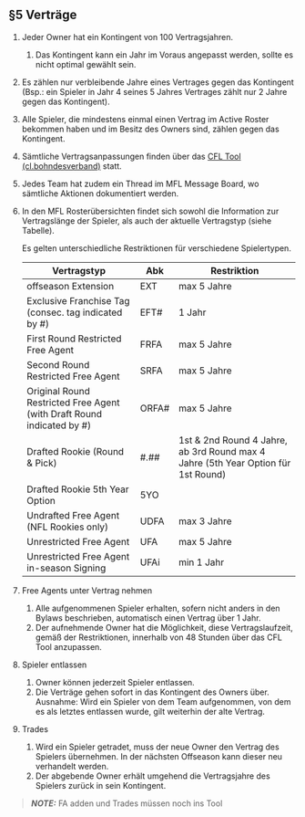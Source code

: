 ## §5 Verträge

1. Jeder Owner hat ein Kontingent von 100 Vertragsjahren.

   1. Das Kontingent kann ein Jahr im Voraus angepasst werden, sollte es nicht optimal gewählt sein.

2. Es zählen nur verbleibende Jahre eines Vertrages gegen das Kontingent (Bsp.: ein Spieler in Jahr 4 seines 5 Jahres Vertrages zählt nur 2 Jahre gegen das Kontingent).
3. Alle Spieler, die mindestens einmal einen Vertrag im Active Roster bekommen haben und im Besitz des Owners sind, zählen gegen das Kontingent.
4. Sämtliche Vertragsanpassungen finden über das [CFL Tool (cl.bohndesverband)](https://cl.bohndesverband.de/) statt.
5. Jedes Team hat zudem ein Thread im MFL Message Board, wo sämtliche Aktionen dokumentiert werden.
6. In den MFL Rosterübersichten findet sich sowohl die Information zur Vertragslänge der Spieler, als auch der aktuelle Vertragstyp (siehe Tabelle).

   Es gelten unterschiedliche Restriktionen für verschiedene Spielertypen.

    | Vertragstyp                                                            | Abk   | Restriktion                                                                       |
    | ---------------------------------------------------------------------- | ----- | --------------------------------------------------------------------------------- |
    | offseason Extension                                                    | EXT   | max 5 Jahre                                                                       |
    | Exclusive Franchise Tag (consec. tag indicated by #)                   | EFT#  | 1 Jahr                                                                            |
    | First Round Restricted Free Agent                                      | FRFA  | max 5 Jahre                                                                       |
    | Second Round Restricted Free Agent                                     | SRFA  | max 5 Jahre                                                                       |
    | Original Round Restricted Free Agent (with Draft Round indicated by #) | ORFA# | max 5 Jahre                                                                       |
    | Drafted Rookie (Round & Pick)                                          | #.##  | 1st & 2nd Round 4 Jahre, ab 3rd Round max 4 Jahre (5th Year Option für 1st Round) |
    | Drafted Rookie 5th Year Option                                         | 5YO   |
    | Undrafted Free Agent (NFL Rookies only)                                | UDFA  | max 3 Jahre                                                                       |
    | Unrestricted Free Agent                                                | UFA   | max 5 Jahre                                                                       |
    | Unrestricted Free Agent in-season Signing                              | UFAi  | min 1 Jahr                                                                        |

7. Free Agents unter Vertrag nehmen

    1. Alle aufgenommenen Spieler erhalten, sofern nicht anders in den Bylaws beschrieben, automatisch einen Vertrag über 1 Jahr.
    2. Der aufnehmende Owner hat die Möglichkeit, diese Vertragslaufzeit, gemäß der Restriktionen, innerhalb von 48 Stunden über das CFL Tool anzupassen.
    
8. Spieler entlassen

    1. Owner können jederzeit Spieler entlassen.
    2. Die Verträge gehen sofort in das Kontingent des Owners über.
    Ausnahme: Wird ein Spieler von dem Team aufgenommen, von dem es als letztes entlassen wurde, gilt weiterhin der alte Vertrag.
    
9. Trades

    1. Wird ein Spieler getradet, muss der neue Owner den Vertrag des Spielers übernehmen. In der nächsten Offseason kann dieser neu verhandelt werden.
    2. Der abgebende Owner erhält umgehend die Vertragsjahre des Spielers zurück in sein Kontingent.

> **_NOTE:_**  FA adden und Trades müssen noch ins Tool